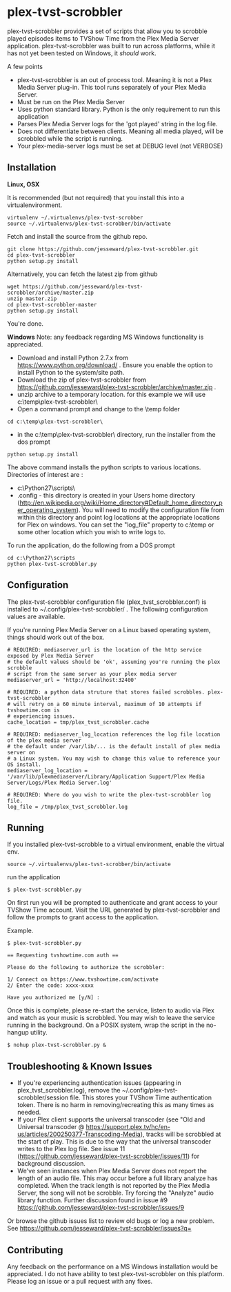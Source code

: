 plex-tvst-scrobbler
=====================

plex-tvst-scrobbler provides a set of scripts that allow you to scrobble played episodes items to TVShow Time from the Plex Media Server application. plex-tvst-scrobbler was built to run across platforms, while it has not yet been tested on Windows, it *should* work.

A few points

  - plex-tvst-scrobbler is an out of process tool. Meaning it is not a Plex Media Server plug-in. This tool runs separately of your Plex Media Server.
  - Must be run on the Plex Media Server
  - Uses python standard library. Python is the only requirement to run this application
  - Parses Plex Media Server logs for the 'got played' string in the log file.
  - Does not differentiate between clients. Meaning all media played, will be scrobbled while the script is running.
  - Your plex-media-server logs must be set at DEBUG level (not VERBOSE)

Installation
----

**Linux, OSX**

It is recommended (but not required) that you install this into a virtualenvironment.

```
virtualenv ~/.virtualenvs/plex-tvst-scrobber
source ~/.virtualenvs/plex-tvst-scrobber/bin/activate
```

Fetch and install the source from the github repo.
```
git clone https://github.com/jesseward/plex-tvst-scrobbler.git
cd plex-tvst-scrobbler
python setup.py install

```

Alternatively, you can fetch the latest zip from github

```
wget https://github.com/jesseward/plex-tvst-scrobbler/archive/master.zip
unzip master.zip
cd plex-tvst-scrobbler-master
python setup.py install
```

You're done.

**Windows**
Note: any feedback regarding MS Windows functionality is appreciated.

*  Download and install Python 2.7.x from https://www.python.org/download/ . Ensure you enable the option to install Python to the system/site path.
*  Download the zip of plex-tvst-scrobbler from https://github.com/jesseward/plex-tvst-scrobbler/archive/master.zip .
* unzip archive to a temporary location. for this example we will use c:\temp\plex-tvst-scrobbler\
* Open a command prompt and change to the \temp folder
```
cd c:\temp\plex-tvst-scrobbler\
```
* in the c:\temp\plex-tvst-scrobbler\ directory, run the installer from the dos prompt
```
python setup.py install
```
The above command installs the python scripts to various locations. Directories of interest are :
* c:\Python27\scripts\
* .config  - this directory is created in your Users home directory (http://en.wikipedia.org/wiki/Home_directory#Default_home_directory_per_operating_system). You will need to modify the configuration file from within this directory and point log locations at the appropriate locations for Plex on windows. You can set the "log_file" property to c:\temp or some other location which you wish to write logs to.

To run the application, do the following from a DOS prompt
```
cd c:\Python27\scripts
python plex-tvst-scrobbler.py
```

Configuration
-----------

The plex-tvst-scrobbler configuration file (plex_tvst_scrobbler.conf) is installed to ~/.config/plex-tvst-scrobbler/ . The following configuration values are available.

If you're running Plex Media Server on a Linux based operating system, things should work out of the box.

```
# REQUIRED: mediaserver_url is the location of the http service exposed by Plex Media Server
# the default values should be 'ok', assuming you're running the plex scrobble
# script from the same server as your plex media server
mediaserver_url = 'http://localhost:32400'

# REQUIRED: a python data struture that stores failed scrobbles. plex-tvst-scrobbler
# will retry on a 60 minute interval, maximum of 10 attempts if tvshowtime.com is
# experiencing issues.
cache_location = tmp/plex_tvst_scrobbler.cache

# REQUIRED: mediaserver_log_location references the log file location of the plex media server
# the default under /var/lib/... is the default install of plex media server on
# a Linux system. You may wish to change this value to reference your OS install.
mediaserver_log_location = '/var/lib/plexmediaserver/Library/Application Support/Plex Media Server/Logs/Plex Media Server.log'

# REQUIRED: Where do you wish to write the plex-tvst-scrobbler log file.
log_file = /tmp/plex_tvst_scrobbler.log

```

Running
--------

If you installed plex-tvst-scrobble to a virtual environment, enable the virtual env.

```
source ~/.virtualenvs/plex-tvst-scrobber/bin/activate
```

run the application
```
$ plex-tvst-scrobbler.py
```
On first run you will be prompted to authenticate and grant access to your TVShow Time account. Visit the URL generated by plex-tvst-scrobbler and follow the prompts to grant access to the application.

Example.


```
$ plex-tvst-scrobbler.py

== Requesting tvshowtime.com auth ==

Please do the following to authorize the scrobbler:

1/ Connect on https://www.tvshowtime.com/activate
2/ Enter the code: xxxx-xxxx

Have you authorized me [y/N] :

```

Once this is complete, please re-start the service, listen to audio via Plex and watch as your music is scrobbled. You may wish to leave the service running in the background. On a POSIX system, wrap the script in the no-hangup utility.

```
$ nohup plex-tvst-scrobbler.py &
```

Troubleshooting & Known Issues
-------------

* If you're experiencing authentication issues (appearing in plex_tvst_scrobbler.log), remove the ~/.config/plex-tvst-scrobbler/session file. This stores your TVShow Time authentication token. There is no harm in removing/recreating this as many times as needed.
* If your Plex client supports the universal transcoder (see "Old and Universal transcoder @ https://support.plex.tv/hc/en-us/articles/200250377-Transcoding-Media), tracks will be scrobbled at the start of play. This is due to the way that the universal transcoder writes to the Plex log file. See issue 11 (https://github.com/jesseward/plex-tvst-scrobbler/issues/11) for background discussion.
* We've seen instances when Plex Media Server does not report the length of an audio file. This may occur before a full library analyze has completed. When the track length is not reported by the Plex Media Server, the song will not be scrobble. Try forcing the "Analyze" audio library function. Further discussion found in issue #9 https://github.com/jesseward/plex-tvst-scrobbler/issues/9

Or browse the github issues list to review old bugs or log a new problem.  See https://github.com/jesseward/plex-tvst-scrobbler/issues?q=


Contributing
-----------
Any feedback on the performance on a MS Windows installation would be appreciated. I do not have ability to test plex-tvst-scrobbler on this platform. Please log an issue or a pull request with any fixes.


